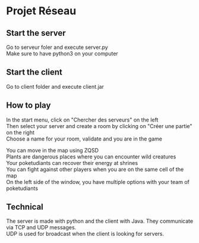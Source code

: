 # Projet Réseau

## Start the server

Go to serveur foler and execute server.py  
Make sure to have python3 on your computer

## Start the client

Go to client folder and execute client.jar

## How to play

In the start menu, click on "Chercher des serveurs" on the left  
Then select your server and create a room by clicking on "Créer une partie" on the right  
Choose a name for your room, validate and you are in the game  
  
You can move in the map using ZQSD  
Plants are dangerous places where you can encounter wild creatures  
Your poketudiants can recover their energy at shrines  
You can fight against other players when you are on the same cell of the map  
On the left side of the window, you have multiple options with your team of poketudiants  

## Technical

The server is made with python and the client with Java. They communicate via TCP and UDP messages.  
UDP is used for broadcast when the client is looking for servers.  

